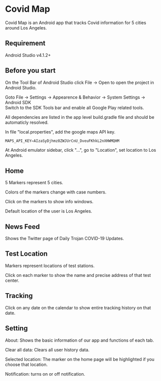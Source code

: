 # Covid Map

Covid Map is an Android app that tracks Covid information for 5 cities around Los Angeles.

## Requirement

Android Studio v4.1.2+

## Before you start
On the Tool Bar of Android Studio click File -> Open to open the project in Android Studio.

Goto File -> Settings -> Appearence & Behavior -> System Settings -> Android SDK  
Switch to the SDK Tools bar and enable all Google Play related tools. 

All dependencies are listed in the app level build.gradle file and should be automaticly resolved.

In file "local.properties", add the google maps API key.
```java
MAPS_API_KEY=AIzaSyDjhmz8ZWJUrCnU_DveuFKhkL2nXHWMQHM
```

At Android emulator sidebar, click "...", go to "Location", set location to Los Angeles.

## Home
5 Markers represent 5 cities.

Colors of the markers change with case numbers.

Click on the markers to show info windows.

Default location of the user is Los Angeles.

## News Feed
Shows the Twitter page of Daily Trojan COVID-19 Updates.

## Test Location
Markers represent locations of test stations.

Click on each marker to show the name and precise address of that test center.

## Tracking
Click on any date on the calendar to show entire tracking history on that date.

## Setting
About: Shows the basic information of our app and functions of each tab.

Clear all data: Clears all user history data.

Selected location: The marker on the home page will be highlighted if you choose that location.

Notification: turns on or off notification.
